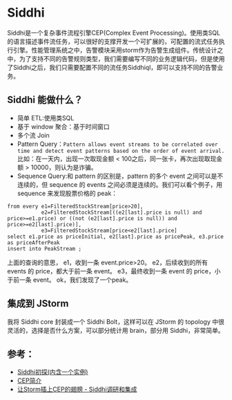 # Siddhi
Siddhi是一个复杂事件流程引擎CEP(Complex Event Processing)。使用类SQL的语言描述事件流任务，可以很好的支撑开发一个可扩展的，可配置的流式任务执行引擎。性能管理系统之中，告警模块采用storm作为告警生成组件。传统设计之中，为了支持不同的告警规则类型，我们需要编写不同的业务逻辑代码，但是使用了Siddhi之后，我们只需要配置不同的流任务Siddhiql，即可以支持不同的告警业务。

## Siddhi 能做什么？

- 简单 ETL:使用类SQL
- 基于 window 聚合：基于时间窗口
- 多个流 Join
- Pattern Query：`Pattern allows event streams to be correlated over time and detect event patterns based on the order of event arrival.`比如：在一天内，出现一次取现金额 < 100之后，同一张卡，再次出现取现金额 > 10000，则认为是诈骗。
- Sequence Query:和 pattern 的区别是，pattern 的多个 event 之间可以是不连续的，但 sequence 的 events 之间必须是连续的。我们可以看个例子，用sequence 来发现股票价格的 peak：

```
from every e1=FilteredStockStream[price>20], 
           e2=FilteredStockStream[((e2[last].price is null) and price>=e1.price) or ((not (e2[last].price is null)) and price>=e2[last].price)],
           e3=FilteredStockStream[price<e2[last].price] 
select e1.price as priceInitial, e2[last].price as pricePeak, e3.price as priceAfterPeak 
insert into PeakStream ;
```
上面的查询的意思， 
e1，收到一条 event.price>20。
e2，后续收到的所有 events 的 price，都大于前一条 event。
e3，最终收到一条 event 的 price，小于前一条 event。
ok，我们发现了一个peak。

## 集成到 JStorm
我将 Siddhi core 封装成一个 Siddhi Bolt，这样可以在 JStorm 的 topology 中很灵活的，选择是否什么方案，可以部分统计用 brain，部分用 Siddhi，非常简单。

## 参考：
- [Siddhi初探(内含一个实例)](https://www.cnblogs.com/coshaho/p/7051126.html)
- [CEP简介](https://www.cnblogs.com/XzcBlog/p/4468679.html)
- [让Storm插上CEP的翅膀 - Siddhi调研和集成](http://doc.okbase.net/fxjwind/archive/195904.html)

